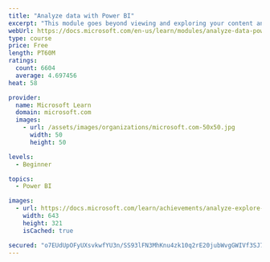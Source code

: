 ```yaml
---
title: "Analyze data with Power BI"
excerpt: "This module goes beyond viewing and exploring your content and explains how to interact with it by working with reports and dashboards to uncover and share new business insights."
webUrl: https://docs.microsoft.com/en-us/learn/modules/analyze-data-power-bi/
type: course
price: Free
length: PT60M
ratings:
  count: 6604
  average: 4.697456
heat: 58

provider:
  name: Microsoft Learn
  domain: microsoft.com
  images:
    - url: /assets/images/organizations/microsoft.com-50x50.jpg
      width: 50
      height: 50

levels:
  - Beginner

topics:
  - Power BI

images:
  - url: https://docs.microsoft.com/learn/achievements/analyze-explore-data-power-bi-social.png
    width: 643
    height: 321
    isCached: true

secured: "o7EUdUpOFyUXsvkwfYU3n/SS93lFN3MhKnu4zk10q2rE20jubWvgGWIVf3SJ7+0xdY8ffOBgAyR1rujd3aVzPt6H+6Mw4jvg/9ldw/uIyl5CKszKScdYO5BUNOcPVLkHJ+vNgp4epIPpaK6H1eBd6LxFabwhdmAbo4S/hm/Asdipg0VvugWBPeCJAlItvyrnhcP9/wa5N9/fmF7ZKT4pl/t151lWZTweMWSxHw/lz3anR2w1PxoYUwC7YINfrRTlzGUMMfNa7IjZF3gDTTen866hAdw1VKMhvTz5GLFeW9UpQNX3/sTN6hVukWm5LXxi+mwU8y6AWh75fpHKXFdSKH940+T+tXUoXCubaFqfzUAEkev1zdWshH1ZZm06Gm1OTeiMZO95pprEmjiqeD2yz0TMZja6BgAroS167rJAOpE=;G6RKGL+O7lyiUbby+/nnig=="
---
```


